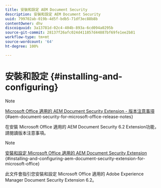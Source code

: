 ```yaml
---
title: 安裝和設定 AEM Document Security
description: 安裝和設定 AEM Document Security
uuid: 799702ab-019b-4d5f-bdb5-71df3ec88b8b
contentOwner: dhv
discoiquuid: 3a13781d-02c4-404b-893a-6cd094a0295b
source-git-commit: 28137f26afc024d411857d44887bf69fe1ee2b81
workflow-type: tm+mt
source-wordcount: '64'
ht-degree: 100%

---
```



# 安裝和設定 {#installing-and-configuring}

>[!NOTE]
>
>[Microsoft Office 適用的 AEM Document Security Extension - 版本注意事項](../document-security-extension-release-notes.md) {#aem-document-security-for-microsoft-office-release-notes}
>
>在安裝 Microsoft Office 適用的 AEM Document Security 6.2 Extension功能，請閱讀版本注意事項。

>[!NOTE]
>
>[安裝和設定 Microsoft Office 適用的 AEM Document Security Extension](../installing-configuring-aemdsext.md) {#installing-and-configuring-aem-document-security-extension-for-microsoft-office}
>
>此文件會指引您安裝和設定 Microsoft Office 適用的 Adobe Experience Manager Document Security Extension 6.2。

